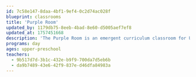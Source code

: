 ```yaml
---
id: 7c58e147-8daa-4bf1-9ef4-0c2d74ac028f
blueprint: classrooms
title: 'Purple Room'
updated_by: 1179db75-8eeb-4bad-8e60-d5005aef7ef8
updated_at: 1757451668
description: 'The Purple Room is an emergent curriculum classroom for Upper Preschool children. The projects and activities are based on the interests of the children and encompass areas of learning that include: science, art, math, literacy, sensory, dramatic play, and block play. Our classroom focuses on and supports every child’s social, emotional, cognitive, self-help, and physical development as they learn important skills needed for kindergarten and beyond. With over four decades of combined teaching experience, the Purple Room teachers provide unique learning opportunities and experiences for young children.'
programs: day
ages: upper-preschool
teachers:
  - 9b517d7d-3b1c-432e-b9f9-700da7d5eb6b
  - da9b7489-43e6-42f9-837e-d46dfa84983a
---
```

